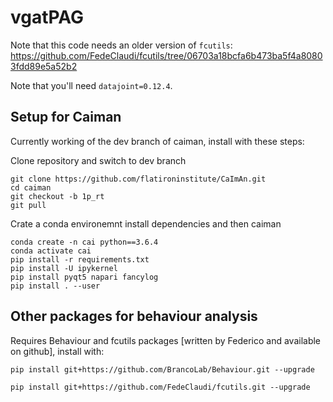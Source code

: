 # vgatPAG
Note that this code needs an older version of `fcutils`: https://github.com/FedeClaudi/fcutils/tree/06703a18bcfa6b473ba5f4a80803fdd89e5a52b2

Note that you'll need `datajoint=0.12.4`.

## Setup for Caiman
Currently working of the dev branch of caiman, install with these steps:

Clone repository and switch to dev branch

```
git clone https://github.com/flatironinstitute/CaImAn.git
cd caiman
git checkout -b 1p_rt
git pull
```

Crate a conda environemnt install dependencies and then caiman
```
conda create -n cai python==3.6.4
conda activate cai
pip install -r requirements.txt
pip install -U ipykernel
pip install pyqt5 napari fancylog
pip install . --user
```


## Other packages for behaviour analysis

Requires Behaviour and fcutils packages [written by Federico and available on github], install with:

```
pip install git+https://github.com/BrancoLab/Behaviour.git --upgrade
```

```
pip install git+https://github.com/FedeClaudi/fcutils.git --upgrade
```